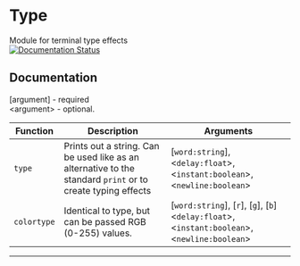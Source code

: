 # Type
Module for terminal type effects  
[![Documentation Status](https://readthedocs.org/projects/type/badge/?version=latest)](https://type.readthedocs.io/en/latest/?badge=latest)


## Documentation

[argument] - required  
<argument\> - optional.  

| Function | Description | Arguments |
|----------|-------------|-----------|
| `type` | Prints out a string. Can be used like as an alternative to the standard `print` or to create typing effects | [`word:string`], <`delay:float`>, <`instant:boolean`>, <`newline:boolean`> |
| `colortype` | Identical to type, but can be passed RGB (0-255) values. | [`word:string`], [`r`], [`g`], [`b`] <`delay:float`>, <`instant:boolean`>, <`newline:boolean`> |

---
